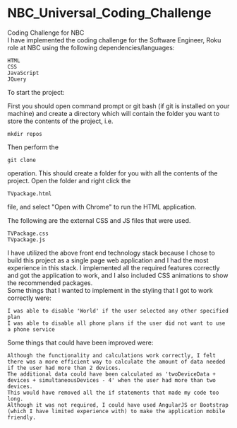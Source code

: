 # NBC_Universal_Coding_Challenge
Coding Challenge for NBC <br/>
I have implemented the coding challenge for the Software Engineer, Roku role at NBC using the following dependencies/languages:
```
HTML
CSS
JavaScript
JQuery
```
To start the project:

First you should open command prompt or git bash (if git is installed on your machine) and create a directory which will contain the folder you want to store the contents of the project, i.e.
```
mkdir repos
```
Then perform the
```
git clone
```
operation.
This should create a folder for you with all the contents of the project.
Open the folder and right click the
```
TVpackage.html
``` 
file, and select "Open with Chrome" to run the HTML application.

The following are the external CSS and JS files that were used.
```
TVPackage.css
TVpackage.js
```
I have utilized the above front end technology stack because
I chose to build this project as a single page web application and
I had the most experience in this stack. I implemented all the required features
correctly and got the application to work, and I also included CSS animations to show
the recommended packages. <br/>
Some things that I wanted to implement in the styling that I got to work correctly were:
```
I was able to disable 'World' if the user selected any other specified plan
I was able to disable all phone plans if the user did not want to use a phone service
```
Some things that could have been improved were:
```
Although the functionality and calculations work correctly, I felt there was a more efficient way to calculate the amount of data needed if the user had more than 2 devices.
The additional data could have been calculated as 'twoDeviceData + devices + simultaneousDevices - 4' when the user had more than two devices.
This would have removed all the if statements that made my code too long.
Although it was not required, I could have used AngularJS or Bootstrap (which I have limited experience with) to make the application mobile friendly.
```
